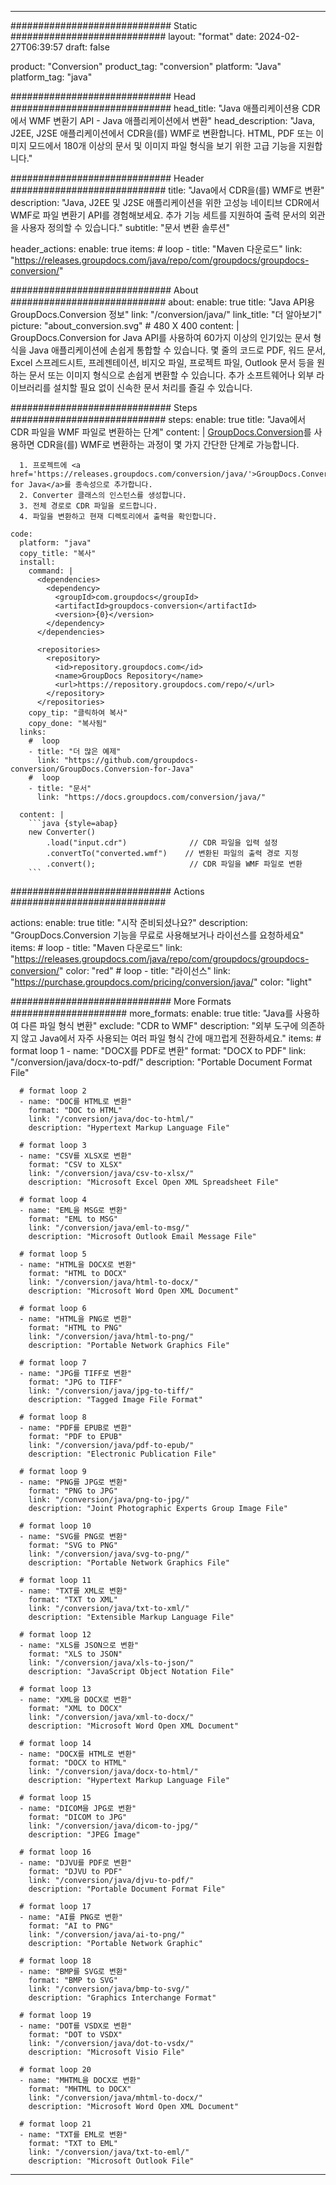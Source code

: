  
---
############################# Static ############################
layout: "format"
date: 2024-02-27T06:39:57
draft: false

product: "Conversion"
product_tag: "conversion"
platform: "Java"
platform_tag: "java"

############################# Head #############################
head_title: "Java 애플리케이션용 CDR에서 WMF 변환기 API - Java 애플리케이션에서 변환"
head_description: "Java, J2EE, J2SE 애플리케이션에서 CDR을(를) WMF로 변환합니다. HTML, PDF 또는 이미지 모드에서 180개 이상의 문서 및 이미지 파일 형식을 보기 위한 고급 기능을 지원합니다."

############################# Header ############################
title: "Java에서 CDR을(를) WMF로 변환" 
description: "Java, J2EE 및 J2SE 애플리케이션을 위한 고성능 네이티브 CDR에서 WMF로 파일 변환기 API를 경험해보세요. 추가 기능 세트를 지원하여 출력 문서의 외관을 사용자 정의할 수 있습니다." 
subtitle: "문서 변환 솔루션" 

header_actions:
  enable: true
  items:
    #  loop
    - title: "Maven 다운로드"
      link: "https://releases.groupdocs.com/java/repo/com/groupdocs/groupdocs-conversion/"


############################# About ############################
about:
    enable: true
    title: "Java API용 GroupDocs.Conversion 정보"
    link: "/conversion/java/"
    link_title: "더 알아보기"
    picture: "about_conversion.svg" # 480 X 400
    content: |
      GroupDocs.Conversion for Java API를 사용하여 60가지 이상의 인기있는 문서 형식을 Java 애플리케이션에 손쉽게 통합할 수 있습니다. 몇 줄의 코드로 PDF, 워드 문서, Excel 스프레드시트, 프레젠테이션, 비지오 파일, 프로젝트 파일, Outlook 문서 등을 원하는 문서 또는 이미지 형식으로 손쉽게 변환할 수 있습니다. 추가 소프트웨어나 외부 라이브러리를 설치할 필요 없이 신속한 문서 처리를 즐길 수 있습니다.


############################# Steps ############################
steps:
    enable: true
    title: "Java에서 CDR 파일을 WMF 파일로 변환하는 단계" 
    content: |
      <a href='https://products.groupdocs.com/conversion/java/'>GroupDocs.Conversion</a>를 사용하면 CDR을(를) WMF로 변환하는 과정이 몇 가지 간단한 단계로 가능합니다.
      
      1. 프로젝트에 <a href='https://releases.groupdocs.com/conversion/java/'>GroupDocs.Conversion for Java</a>를 종속성으로 추가합니다. 
      2. Converter 클래스의 인스턴스를 생성합니다.  
      3. 전체 경로로 CDR 파일을 로드합니다. 
      4. 파일을 변환하고 현재 디렉토리에서 출력을 확인합니다. 
   
    code:
      platform: "java"
      copy_title: "복사"
      install:
        command: |
          <dependencies>
            <dependency>
              <groupId>com.groupdocs</groupId>
              <artifactId>groupdocs-conversion</artifactId>
              <version>{0}</version>
            </dependency>
          </dependencies>

          <repositories>
            <repository>
              <id>repository.groupdocs.com</id>
              <name>GroupDocs Repository</name>
              <url>https://repository.groupdocs.com/repo/</url>
            </repository>
          </repositories>
        copy_tip: "클릭하여 복사"
        copy_done: "복사됨"
      links:
        #  loop
        - title: "더 많은 예제"
          link: "https://github.com/groupdocs-conversion/GroupDocs.Conversion-for-Java"
        #  loop
        - title: "문서"
          link: "https://docs.groupdocs.com/conversion/java/"
          
      content: |
        ```java {style=abap}
        new Converter()
            .load("input.cdr")              // CDR 파일을 입력 설정
            .convertTo("converted.wmf")    // 변환된 파일의 출력 경로 지정
            .convert();                     // CDR 파일을 WMF 파일로 변환        
        ```            

############################# Actions ############################

actions:
  enable: true
  title: "시작 준비되셨나요?"
  description: "GroupDocs.Conversion 기능을 무료로 사용해보거나 라이선스를 요청하세요"
  items:
    #  loop
    - title: "Maven 다운로드"
      link: "https://releases.groupdocs.com/java/repo/com/groupdocs/groupdocs-conversion/"
      color: "red"
        #  loop
    - title: "라이선스"
      link: "https://purchase.groupdocs.com/pricing/conversion/java/"
      color: "light"


############################# More Formats #####################
more_formats:
    enable: true
    title: "Java를 사용하여 다른 파일 형식 변환"
    exclude: "CDR to WMF"
    description: "외부 도구에 의존하지 않고 Java에서 자주 사용되는 여러 파일 형식 간에 매끄럽게 전환하세요."
    items: 
      # format loop 1
      - name: "DOCX를 PDF로 변환"
        format: "DOCX to PDF"
        link: "/conversion/java/docx-to-pdf/"
        description: "Portable Document Format File"

      # format loop 2
      - name: "DOC를 HTML로 변환"
        format: "DOC to HTML"
        link: "/conversion/java/doc-to-html/"
        description: "Hypertext Markup Language File"

      # format loop 3
      - name: "CSV를 XLSX로 변환"
        format: "CSV to XLSX"
        link: "/conversion/java/csv-to-xlsx/"
        description: "Microsoft Excel Open XML Spreadsheet File"

      # format loop 4
      - name: "EML을 MSG로 변환"
        format: "EML to MSG"
        link: "/conversion/java/eml-to-msg/"
        description: "Microsoft Outlook Email Message File"

      # format loop 5
      - name: "HTML을 DOCX로 변환"
        format: "HTML to DOCX"
        link: "/conversion/java/html-to-docx/"
        description: "Microsoft Word Open XML Document"

      # format loop 6
      - name: "HTML을 PNG로 변환"
        format: "HTML to PNG"
        link: "/conversion/java/html-to-png/"
        description: "Portable Network Graphics File"

      # format loop 7
      - name: "JPG를 TIFF로 변환"
        format: "JPG to TIFF"
        link: "/conversion/java/jpg-to-tiff/"
        description: "Tagged Image File Format"

      # format loop 8
      - name: "PDF를 EPUB로 변환"
        format: "PDF to EPUB"
        link: "/conversion/java/pdf-to-epub/"
        description: "Electronic Publication File"

      # format loop 9
      - name: "PNG를 JPG로 변환"
        format: "PNG to JPG"
        link: "/conversion/java/png-to-jpg/"
        description: "Joint Photographic Experts Group Image File"

      # format loop 10
      - name: "SVG를 PNG로 변환"
        format: "SVG to PNG"
        link: "/conversion/java/svg-to-png/"
        description: "Portable Network Graphics File"

      # format loop 11
      - name: "TXT를 XML로 변환"
        format: "TXT to XML"
        link: "/conversion/java/txt-to-xml/"
        description: "Extensible Markup Language File"

      # format loop 12
      - name: "XLS를 JSON으로 변환"
        format: "XLS to JSON"
        link: "/conversion/java/xls-to-json/"
        description: "JavaScript Object Notation File"

      # format loop 13
      - name: "XML을 DOCX로 변환"
        format: "XML to DOCX"
        link: "/conversion/java/xml-to-docx/"
        description: "Microsoft Word Open XML Document"

      # format loop 14
      - name: "DOCX를 HTML로 변환"
        format: "DOCX to HTML"
        link: "/conversion/java/docx-to-html/"
        description: "Hypertext Markup Language File" 

      # format loop 15
      - name: "DICOM을 JPG로 변환" 
        format: "DICOM to JPG"
        link: "/conversion/java/dicom-to-jpg/"
        description: "JPEG Image" 

      # format loop 16
      - name: "DJVU를 PDF로 변환"
        format: "DJVU to PDF"
        link: "/conversion/java/djvu-to-pdf/"
        description: "Portable Document Format File" 

      # format loop 17
      - name: "AI를 PNG로 변환"
        format: "AI to PNG"
        link: "/conversion/java/ai-to-png/"
        description: "Portable Network Graphic" 
      
      # format loop 18
      - name: "BMP를 SVG로 변환"
        format: "BMP to SVG"
        link: "/conversion/java/bmp-to-svg/"
        description: "Graphics Interchange Format"

      # format loop 19
      - name: "DOT를 VSDX로 변환"
        format: "DOT to VSDX"
        link: "/conversion/java/dot-to-vsdx/"
        description: "Microsoft Visio File"

      # format loop 20
      - name: "MHTML을 DOCX로 변환"
        format: "MHTML to DOCX"
        link: "/conversion/java/mhtml-to-docx/"
        description: "Microsoft Word Open XML Document"

      # format loop 21
      - name: "TXT를 EML로 변환"
        format: "TXT to EML"
        link: "/conversion/java/txt-to-eml/"
        description: "Microsoft Outlook File"

---
